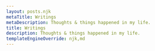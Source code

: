 ```yaml
---
layout: posts.njk
metaTitle: Writings
metaDescription: Thoughts & things happened in my life.
title: Writings
description: Thoughts & things happened in my life.
templateEngineOverride: njk,md
---
```

